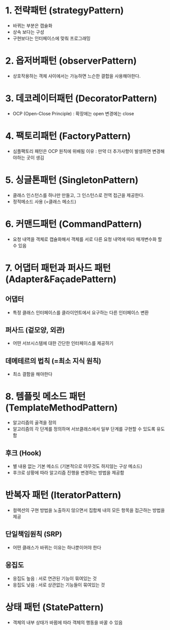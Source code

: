 # 1. 전략패턴 (strategyPattern)
- 바뀌는 부분은 캡슐화
- 상속 보다는 구성
- 구현보다는 인터페이스에 맞춰 프로그래밍

# 2. 옵저버패턴 (observerPattern)
- 상호작용하는 객체 사이에서는 가능하면 느슨한 결합을 사용해야한다.

# 3. 데코레이터패턴 (DecoratorPattern)
- OCP (Open-Close Principle) : 확장에는 open 변경에는 close

# 4. 팩토리패턴 (FactoryPattern)
- 심플팩토리 패턴은 OCP 원칙에 위배됨 이유 : 만약 더 추가사항이 발생하면 변경해야하는 곳이 생김

# 5. 싱글톤패턴 (SingletonPattern)
- 클래스 인스턴스를 하나만 만들고, 그 인스턴스로 전역 접근을 제공한다.
- 정적메소드 사용 (=클래스 메소드)

# 6. 커맨드패턴 (CommandPattern)
- 요청 내역을 객체로 캡슐화해서 객체를 서로 다른 요청 내역에 따라 매개변수화 할 수 있음

# 7. 어댑터 패턴과 퍼사드 패턴 (Adapter&FaçadePattern)
## 어댑터
- 특정 클래스 인터페이스를 클라이언트에서 요구하는 다른 인터페이스 변환
## 퍼사드 (겉모양, 외관)
- 어떤 서브시스템에 대한 간단한 인터페이스를 제공하기
## 데메테르의 법칙 (=최소 지식 원칙)
- 최소 결함을 해야한다

# 8. 템플릿 메소드 패턴 (TemplateMethodPattern)
- 알고리즘의 골격을 정의
- 알고리즘의 각 단계를 정의하며 서브클래스에서 일부 단계를 구현할 수 있도록 유도함
## 후크 (Hook)
- 별 내용 없는 기본 메소드 (기본적으로 아무것도 하지않는 구상 메소드)
- 후크로 상황에 따라 알고리즘 진행을 변경하는 방법을 제공함

# 반복자 패턴 (IteratorPattern)
- 컬렉션의 구현 방법을 노출하지 않으면서 집합체 내의 모든 항목을 접근하는 방법을 제공
## 단일책임원칙 (SRP)
- 어떤 클래스가 바뀌는 이유는 하나뿐이어야 한다 
## 응집도
- 응집도 높음 : 서로 연관된 기능이 묶여있는 것
- 응집도 낮음 : 서로 상관없는 기능들이 묶여있는 것

# 상태 패턴 (StatePattern)
- 객체의 내부 상태가 바뀜에 따라 객체의 행동을 바꿀 수 있음
